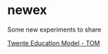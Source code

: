 # newex
Some new experiments to share  

[Twente Education Model - TOM](https://www.utwente.nl/en/education/about-our-education/)  
